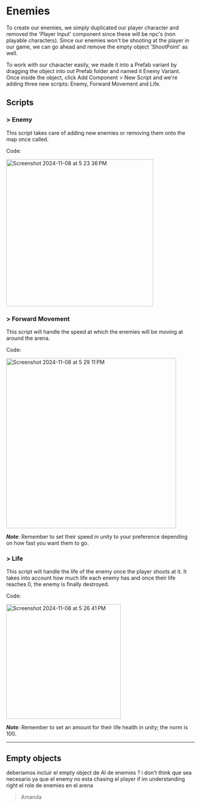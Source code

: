 # Enemies 

To create our enemies, we simply duplicated our player character and removed the 'Player Input' component since these will be npc's (non playable characters). Since our enemies won't be shooting at the player in our game, we can go ahead and remove the empty object 'ShootPoint' as well.

To work with our character easily, we made it into a Prefab variant by dragging the object into out Prefab folder and named it Enemy Variant. Once inside the object, click Add Component > New Script and we're adding three new scripts: Enemy, Forward Movement and Life.

## Scripts 

### > Enemy

This script takes care of adding new enemies or removing them onto the map once called.

Code:

<img width="393" alt="Screenshot 2024-11-08 at 5 23 36 PM" src="https://github.com/user-attachments/assets/509e22a9-c958-43bb-ae01-9571477541dc">

### > Forward Movement

This script will handle the speed at which the enemies will be moving at around the arena.

Code:

<img width="454" alt="Screenshot 2024-11-08 at 5 29 11 PM" src="https://github.com/user-attachments/assets/d4502d24-ad70-40b3-9235-16cd96c787c3">

___Note___: Remember to set their speed in unity to your preference depending on how fast you want them to go.

### > Life

This script will handle the life of the enemy once the player shoots at it. It takes into account how much life each enemy has and once their life reaches 0, the enemy is finally destroyed.

Code:

<img width="306" alt="Screenshot 2024-11-08 at 5 26 41 PM" src="https://github.com/user-attachments/assets/f59c2cda-f754-4632-bff3-a44a1e07b646">


___Note___: Remember to set an amount for their life health in unity; the norm is 100.

---

## Empty objects 

deberiamos incluir el empty object de AI de enemies ? i don't think que sea necesario ya que el enemy no esta chasing el player if im understanding right el role de enemies en el arena
 > Amanda

